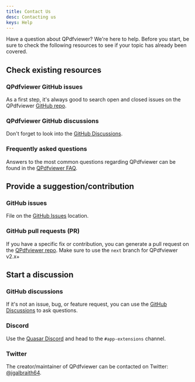 ```yaml
---
title: Contact Us
desc: Contacting us
keys: Help
---
```


Have a question about QPdfviewer? We're here to help. Before you start, be sure to check the following resources to see if your topic has already been covered.

## Check existing resources

### QPdfviewer GitHub issues

As a first step, it's always good to search open and closed issues on the QPdfviewer [GitHub repo](https://github.com/quasarframework/app-extension-qpdfviewer/tree/next).

### QPdfviewer GitHub discussions

Don't forget to look into the [GitHub Discussions](https://github.com/quasarframework/app-extension-qpdfviewer/discussions).

### Frequently asked questions

Answers to the most common questions regarding QPdfviewer can be found in the [QPdfviewer FAQ](/help/faq).

## Provide a suggestion/contribution

### GitHub issues

File on the [GitHub Issues](https://github.com/quasarframework/app-extension-qpdfviewer/issues) location.

### GitHub pull requests (PR)

If you have a specific fix or contribution, you can generate a pull request on the [QPdfviewer repo](https://github.com/quasarframework/app-extension-qpdfviewer/tree/next). Make sure to use the `next` branch for QPdfviewer v2.x+

## Start a discussion

### GitHub discussions

If it's not an issue, bug, or feature request, you can use the [GitHub Discussions](https://github.com/quasarframework/app-extension-qpdfviewer/discussions) to ask questions.

### Discord

Use the [Quasar Discord](https://chat.quasar.dev) and head to the `#app-extensions` channel.

### Twitter

The creator/maintainer of QPdfviewer can be contacted on Twitter: [@jgalbraith64](https://twitter.com/jgalbraith64).

